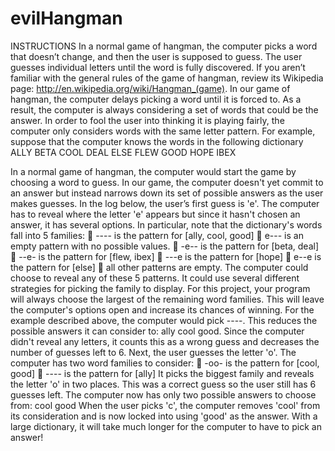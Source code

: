 # evilHangman
INSTRUCTIONS
In a normal game of hangman, the computer picks a word that doesn’t change, and
then the user is supposed to guess. The user guesses individual letters until the word is
fully discovered. If you aren’t familiar with the general rules of the game of hangman,
review its Wikipedia page: http://en.wikipedia.org/wiki/Hangman_(game).
In our game of hangman, the computer delays picking a word until it is forced to. As a
result, the computer is always considering a set of words that could be the answer. In
order to fool the user into thinking it is playing fairly, the computer only considers words
with the same letter pattern.
For example, suppose that the computer knows the words in the following dictionary
ALLY BETA COOL DEAL ELSE FLEW GOOD HOPE IBEX

In a normal game of hangman, the computer would start the game by choosing a word
to guess. In our game, the computer doesn't yet commit to an answer but instead
narrows down its set of possible answers as the user makes guesses. In the log below,
the user’s first guess is 'e'. The computer has to reveal where the letter 'e' appears but
since it hasn't chosen an answer, it has several options. In particular, note that the
dictionary's words fall into 5 families:
 ---- is the pattern for [ally, cool, good]
 e--- is an empty pattern with no possible values.
 -e-- is the pattern for [beta, deal]
 --e- is the pattern for [flew, ibex]
 ---e is the pattern for [hope]
 e--e is the pattern for [else]
 all other patterns are empty.
The computer could choose to reveal any of these 5 patterns. It could use several
different strategies for picking the family to display. For this project, your program will
always choose the largest of the remaining word families. This will leave the
computer's options open and increase its chances of winning. For the example
described above, the computer would pick ----. This reduces the possible answers it
can consider to: ally cool good. Since the computer didn't reveal any letters, it
counts this as a wrong guess and decreases the number of guesses left to 6.
Next, the user guesses the letter 'o'. The computer has two word families to consider:
 -oo- is the pattern for [cool, good]
 ---- is the pattern for [ally]
It picks the biggest family and reveals the letter 'o' in two places. This was a correct guess so
the user still has 6 guesses left. The computer now has only two possible answers to choose
from: cool good
When the user picks 'c', the computer removes 'cool' from its consideration and is now locked
into using 'good' as the answer. With a large dictionary, it will take much longer for the computer
to have to pick an answer!
